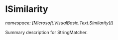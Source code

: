 ﻿# ISimilarity
_namespace: [Microsoft.VisualBasic.Text.Similarity](<a href="#" onClick="load('/docs/Microsoft.VisualBasic.Text.Similarity/index.md')"></a>)_

Summary description for StringMatcher.




